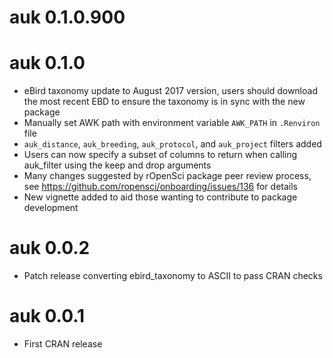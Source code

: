 # auk 0.1.0.900

# auk 0.1.0

- eBird taxonomy update to August 2017 version, users should download the most recent EBD to ensure the taxonomy is in sync with the new package
- Manually set AWK path with environment variable `AWK_PATH` in `.Renviron` file 
- `auk_distance`, `auk_breeding`, `auk_protocol`, and `auk_project` filters added
- Users can now specify a subset of columns to return when calling auk_filter using the keep and drop arguments
- Many changes suggested by rOpenSci package peer review process, see https://github.com/ropensci/onboarding/issues/136 for details
- New vignette added to aid those wanting to contribute to package development

# auk 0.0.2

- Patch release converting ebird_taxonomy to ASCII to pass CRAN checks

# auk 0.0.1

- First CRAN release